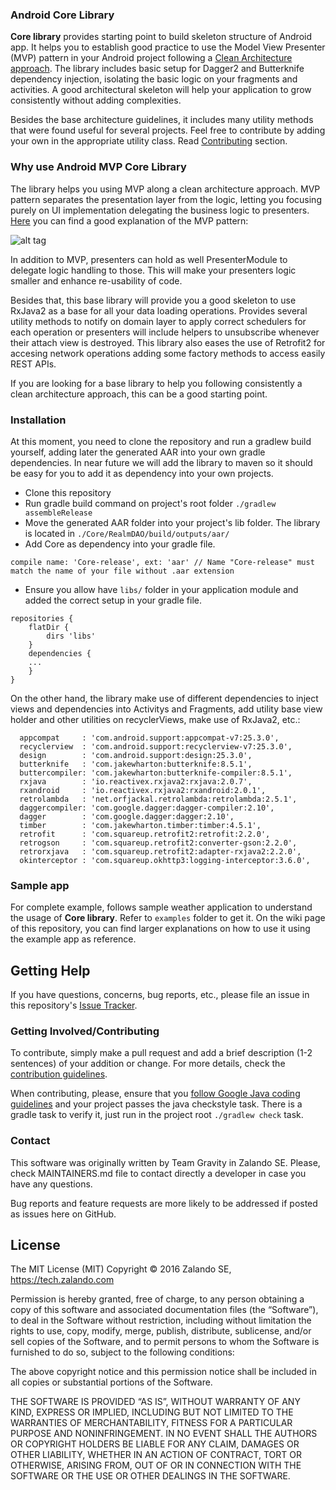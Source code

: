 ### Android Core Library

**Core library** provides starting point to build skeleton structure of Android app.
It helps you to establish good practice to use the Model View Presenter (MVP) pattern in your Android project following a [Clean Architecture approach](https://fernandocejas.com/2014/09/03/architecting-android-the-clean-way/). 
The library includes basic setup for Dagger2 and Butterknife dependency injection, isolating the basic logic on your fragments and activities. 
A good architectural skeleton will help your application to grow consistently without adding complexities.

Besides the base architecture guidelines, it includes many utility methods that were found useful for several projects. Feel free to contribute by adding your own in the appropriate utility class. Read [Contributing](#contributing) section. 

### Why use Android MVP Core Library

The library helps you using MVP along a clean architecture approach. MVP pattern separates the presentation layer from the logic, letting you focusing purely on UI implementation delegating the business logic to presenters. [Here](https://antonioleiva.com/mvp-android/) you can find a good explanation of the MVP pattern:

![alt tag](https://informatechcr.files.wordpress.com/2013/03/mvp-diagram.png)

In addition to MVP, presenters can hold as well PresenterModule to delegate logic handling to those. This will make your presenters logic smaller and enhance re-usability of code.

Besides that, this base library will provide you a good skeleton to use RxJava2 as a base for all your data loading operations. Provides several utility methods to notify on domain layer to apply correct schedulers for each operation or presenters will include helpers to unsubscribe whenever their attach view is destroyed. This library also eases the use of Retrofit2 for accesing network operations adding some factory methods to access easily REST APIs.

If you are looking for a base library to help you following consistently a clean architecture approach, this can be a good starting point.

### Installation

At this moment, you need to clone the repository and run a gradlew build yourself, adding later the generated AAR into your own gradle dependencies. In near future we will add the library to maven so it should be easy for you to add it as dependency into your own projects.

- Clone this repository
- Run gradle build command on project's root folder `./gradlew assembleRelease`
- Move the generated AAR folder into your project's lib folder. The library is located in `./Core/RealmDAO/build/outputs/aar/` 
- Add Core as dependency into your gradle file.
```
compile name: 'Core-release', ext: 'aar' // Name "Core-release" must match the name of your file without .aar extension
```
- Ensure you allow have `libs/` folder in your application module and added the correct setup in your gradle file.
```
repositories {
    flatDir {
        dirs 'libs'
    }
    dependencies {
    ...
    }
}
```

On the other hand, the library make use of different dependencies to inject views and dependencies into Activitys and Fragments, add utility base view holder and other utilities on recyclerViews, make use of RxJava2, etc.:

```
  appcompat     : 'com.android.support:appcompat-v7:25.3.0',
  recyclerview  : 'com.android.support:recyclerview-v7:25.3.0',
  design        : 'com.android.support:design:25.3.0',
  butterknife   : 'com.jakewharton:butterknife:8.5.1',
  buttercompiler: 'com.jakewharton:butterknife-compiler:8.5.1',
  rxjava        : 'io.reactivex.rxjava2:rxjava:2.0.7',
  rxandroid     : 'io.reactivex.rxjava2:rxandroid:2.0.1',
  retrolambda   : 'net.orfjackal.retrolambda:retrolambda:2.5.1',
  daggercompiler: 'com.google.dagger:dagger-compiler:2.10',
  dagger        : 'com.google.dagger:dagger:2.10',
  timber        : 'com.jakewharton.timber:timber:4.5.1',
  retrofit      : 'com.squareup.retrofit2:retrofit:2.2.0',
  retrogson     : 'com.squareup.retrofit2:converter-gson:2.2.0',
  retrorxjava   : 'com.squareup.retrofit2:adapter-rxjava2:2.2.0',
  okinterceptor : 'com.squareup.okhttp3:logging-interceptor:3.6.0',
```

### Sample app

For complete example, follows sample weather application to understand the usage of **Core library**. Refer to `examples` folder to get it. On the wiki page of this repository, you can find larger explanations on how to use it using the example app as reference.

## Getting Help

If you have questions, concerns, bug reports, etc., please file an issue in this repository's [Issue Tracker](../../issues).

### Getting Involved/Contributing

To contribute, simply make a pull request and add a brief description (1-2 sentences) of your addition or change. For more details, check the [contribution guidelines](CONTRIBUTING.md).

When contributing, please, ensure that you [follow Google Java coding guidelines](https://google.github.io/styleguide/javaguide.html#s3.3-import-statements) and your project passes the java checkstyle task. There is a gradle task to verify it, just run in the project root `./gradlew check` task.

### Contact

This software was originally written by Team Gravity in Zalando SE. Please, check MAINTAINERS.md file to contact directly a developer in case you have any questions.

Bug reports and feature requests are more likely to be addressed if posted as issues here on GitHub.


## License

The MIT License (MIT) Copyright © 2016 Zalando SE, https://tech.zalando.com

Permission is hereby granted, free of charge, to any person obtaining a copy of this software and associated documentation files (the “Software”), to deal in the Software without restriction, including without limitation the rights to use, copy, modify, merge, publish, distribute, sublicense, and/or sell copies of the Software, and to permit persons to whom the Software is furnished to do so, subject to the following conditions:

The above copyright notice and this permission notice shall be included in all copies or substantial portions of the Software.

THE SOFTWARE IS PROVIDED “AS IS”, WITHOUT WARRANTY OF ANY KIND, EXPRESS OR IMPLIED, INCLUDING BUT NOT LIMITED TO THE WARRANTIES OF MERCHANTABILITY, FITNESS FOR A PARTICULAR PURPOSE AND NONINFRINGEMENT. IN NO EVENT SHALL THE AUTHORS OR COPYRIGHT HOLDERS BE LIABLE FOR ANY CLAIM, DAMAGES OR OTHER LIABILITY, WHETHER IN AN ACTION OF CONTRACT, TORT OR OTHERWISE, ARISING FROM, OUT OF OR IN CONNECTION WITH THE SOFTWARE OR THE USE OR OTHER DEALINGS IN THE SOFTWARE.
